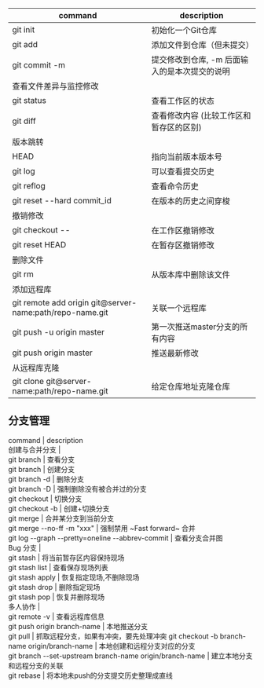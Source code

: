  command                   | description                                    
-|-
 git init                | 初始化一个Git仓库                               
 git add <file>          | 添加文件到仓库（但未提交）                      
 git commit -m <message> | 提交修改到仓库,  -m  后面输入的是本次提交的说明 
 查看文件差异与监控修改       |                                         
 git status                 | 查看工作区的状态                        
 git diff <file>            | 查看修改内容 (比较工作区和暂存区的区别) 
 版本跳转                     |                                         
  HEAD                        | 指向当前版本版本号                      
  git log                     | 可以查看提交历史                        
  git reflog                  | 查看命令历史                            
  git reset --hard commit_id  | 在版本的历史之间穿梭                    
 撤销修改                     |                                         
  git checkout -- <file>      | 在工作区撤销修改                        
  git reset HEAD <file>       | 在暂存区撤销修改                        
 删除文件                     |                                         
  git rm <file>               | 从版本库中删除该文件                    
 添加远程库                                                 |                                
 git remote add origin git@server-name:path/repo-name.git | 关联一个远程库                 
 git push -u origin master                                | 第一次推送master分支的所有内容 
 git push origin master                                   | 推送最新修改                   
 从远程库克隆                                               |                                
 git clone git@server-name:path/repo-name.git             | 给定仓库地址克隆仓库           


## 分支管理
 command                                                    | description                            
 创建与合并分支                                             |                                        
  git branch                                                | 查看分支                               
  git branch <name>                                         | 创建分支                               
  git branch -d <name>                                      | 删除分支                               
  git branch -D <name>                                      | 强制删除没有被合并过的分支             
  git checkout <name>                                       | 切换分支                               
  git checkout -b <name>                                    | 创建+切换分支                          
  git merge <name>                                          | 合并某分支到当前分支                   
  git merge --no-ff -m "xxx" <name>                         | 强制禁用 ~Fast forward~ 合并           
  git log --graph --pretty=oneline --abbrev-commit          | 查看分支合并图                         
 Bug 分支                                                   |                                        
  git stash                                                 | 将当前暂存区内容保持现场               
  git stash list                                            | 查看保存现场列表                       
  git stash apply <name>                                    | 恢复指定现场,不删除现场                
  git stash drop <name>                                     | 删除指定现场                           
  git stash pop                                             | 恢复并删除现场                         
多人协作                                                   |                                        
  git remote -v                                             | 查看远程库信息                        
  git push origin branch-name                               | 本地推送分支                           
  git pull                                                  | 抓取远程分支，如果有冲突，要先处理冲突 
  git checkout -b branch-name origin/branch-name            | 本地创建和远程分支对应的分支           
  git branch --set-upstream branch-name origin/branch-name  | 建立本地分支和远程分支的关联           
  git rebase                                                | 将本地未push的分支提交历史整理成直线   

